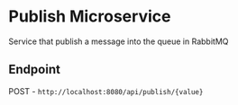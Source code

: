 # Publish Microservice

Service that publish a message into the queue in RabbitMQ

## Endpoint

POST - `http://localhost:8080/api/publish/{value}`
